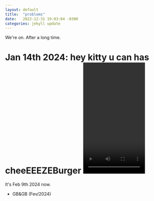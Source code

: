 ```yaml
---
layout: default
title:  "problems"
date:   2022-12-31 19:03:04 -0300
categories: jekyll update
---
```

We're on.
After a long time.

Jan 14th 2024: hey kitty u can has cheeEEEZEBurger 
<video src="/assets/videos/xb.mp4" width="200" height="360" controls title="back 0n track"></video>
================
It's Feb 9th 2024 now.

- GB&GB (Fev/2024)
